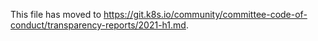 This file has moved to https://git.k8s.io/community/committee-code-of-conduct/transparency-reports/2021-h1.md.
